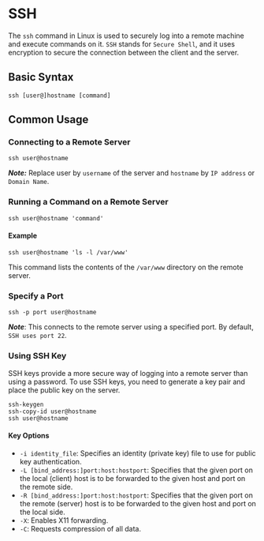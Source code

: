 # SSH

The `ssh` command in Linux is used to securely log into a remote machine and execute commands on it. `SSH` stands for `Secure Shell`, and it uses encryption to secure the connection between the client and the server.

## Basic Syntax
```
ssh [user@]hostname [command]
```

## Common Usage
### Connecting to a Remote Server
```
ssh user@hostname
```

***Note:*** Replace user by `username` of the server and `hostname` by `IP address` or `Domain Name`.

### Running a Command on a Remote Server
```
ssh user@hostname 'command'
```

#### Example
```
ssh user@hostname 'ls -l /var/www'
```

This command lists the contents of the `/var/www` directory on the remote server.

### Specify a Port
```
ssh -p port user@hostname
```

***Note***: This connects to the remote server using a specified port. By default, `SSH uses port 22`.

### Using SSH Key
SSH keys provide a more secure way of logging into a remote server than using a password. To use SSH keys, you need to generate a key pair and place the public key on the server.

```
ssh-keygen
ssh-copy-id user@hostname
ssh user@hostname
```

#### Key Options
- `-i identity_file`: Specifies an identity (private key) file to use for public key authentication.
- `-L [bind_address:]port:host:hostport`: Specifies that the given port on the local (client) host is to be forwarded to the given host and port on the remote side.
- `-R [bind_address:]port:host:hostport`: Specifies that the given port on the remote (server) host is to be forwarded to the given host and port on the local side.
- `-X`: Enables X11 forwarding.
- `-C`: Requests compression of all data.

